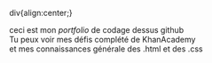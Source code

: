 div{align:center;}
<div>
ceci est mon <em>portfolio</em> de codage dessus github
<br>Tu peux voir mes défis complété de KhanAcademy
<br>et mes connaissances générale des .html et des .css
</div>
